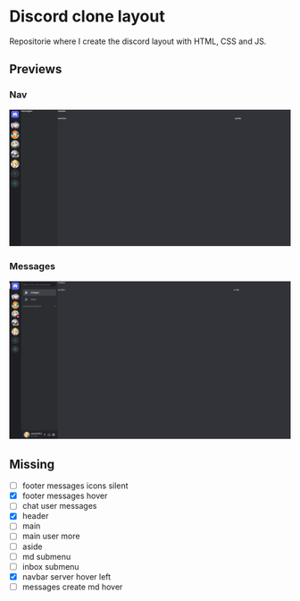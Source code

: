 # Discord clone layout

Repositorie where I create the discord layout with HTML, CSS and JS.

## Previews

### Nav

![Discord layout nav preview](./previews-gh/discord-layout-nav.png)

### Messages

![Discord layout messages preview](./previews-gh/discord-layout-messages.png)

## Missing

* [ ] footer messages icons silent
* [x] footer messages hover
* [ ] chat user messages
* [x] header
* [ ] main
* [ ] main user more
* [ ] aside
* [ ] md submenu
* [ ] inbox submenu
* [x] navbar server hover left
* [ ] messages create md hover
